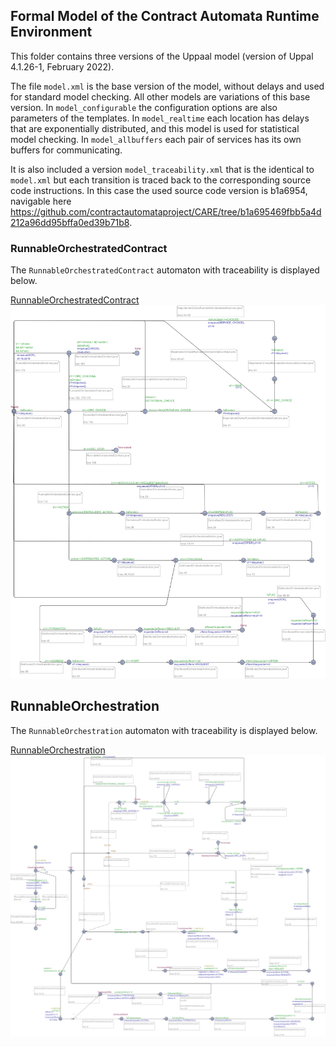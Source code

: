 ## Formal Model of the Contract Automata Runtime Environment

This folder contains three versions of the Uppaal model (version of Uppal 4.1.26-1, February 2022).

The file `model.xml` is the base version of the model,  without delays and used for standard model checking. 
All other models are variations of this base version. 
In  `model_configurable`  the configuration options are also parameters of the templates. 
In `model_realtime`  each location has  delays that are exponentially distributed, and this model is used for statistical model checking. 
In `model_allbuffers`  each pair of services has its own buffers for communicating.

It is also included a version `model_traceability.xml` that is the identical to `model.xml` but  each transition is traced back to the corresponding source code instructions.
In this case the used source code version is b1a6954, navigable here https://github.com/contractautomataproject/CARE/tree/b1a695469fbb5a4d212a96dd95bffa0ed39b71b8. 




### RunnableOrchestratedContract

The `RunnableOrchestratedContract` automaton with traceability is displayed below.

[RunnableOrchestratedContract](https://github.com/contractautomataproject/CARE/raw/master/src/spec/uppaal/RunnableOrchestratedContract.svg?sanitize=true)
<img src="https://raw.githubusercontent.com/contractautomataproject/CARE/master/src/spec/uppaal/RunnableOrchestratedContract.svg?sanitize=true">



## RunnableOrchestration


The `RunnableOrchestration` automaton with traceability is displayed below.

[RunnableOrchestration](https://github.com/contractautomataproject/CARE/raw/master/src/spec/uppaal/RunnableOrchestration.svg?sanitize=true)
<img src="https://raw.githubusercontent.com/contractautomataproject/CARE/9b9ebda1528394b868272c8672e4d96b5ce6ee09/src/spec/uppaal/RunnableOrchestration.svg?sanitize=true">
